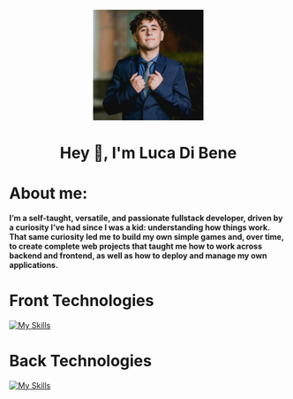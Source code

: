 <p align="center">
    <img width="200" src="img/Me.jpg">
</p>

<h1 align="center">Hey 👋, I'm Luca Di Bene</h1>
<h1>About me:</h1>
<b>I’m a self-taught, versatile, and passionate fullstack developer, driven by a curiosity I’ve had since I was a kid: understanding how things work. That same curiosity led me to build my own simple games and, over time, to create complete web projects that taught me how to work across backend and frontend, as well as how to deploy and manage my own applications.</b>

<h1>Front Technologies</h1>

[![My Skills](https://skillicons.dev/icons?i=html,css,js,react)](https://skillicons.dev)

<h1>Back Technologies</h1>

[![My Skills](https://skillicons.dev/icons?i=nodejs,express,postgres,java,spring)](https://skillicons.dev)
